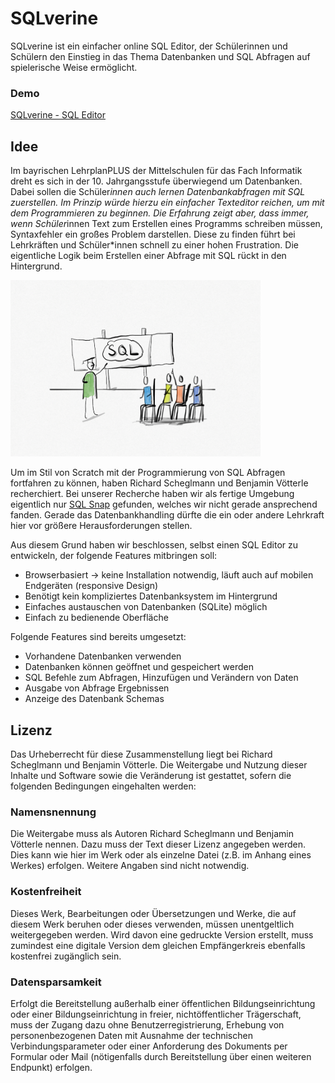 # SQLverine
SQLverine ist ein einfacher online SQL Editor, der Schülerinnen und Schülern den Einstieg in das Thema Datenbanken und SQL Abfragen auf spielerische Weise ermöglicht.

### Demo
[SQLverine - SQL Editor](https://sulkar.github.io/SQLverine/)

## Idee 
Im bayrischen LehrplanPLUS der Mittelschulen für das Fach Informatik dreht es sich in der 10. Jahrgangsstufe überwiegend um Datenbanken. Dabei sollen die Schüler*innen auch lernen Datenbankabfragen mit SQL zuerstellen. Im Prinzip würde hierzu ein einfacher Texteditor reichen, um mit dem Programmieren zu beginnen. Die Erfahrung zeigt aber, dass immer, wenn Schüler*innen Text zum Erstellen eines Programms schreiben müssen, Syntaxfehler ein großes Problem darstellen. Diese zu finden führt bei Lehrkräften und Schüler*innen schnell zu einer hohen Frustration. Die eigentliche Logik beim Erstellen einer Abfrage mit SQL rückt in den Hintergrund.

<img src="images/bildSql.png" width="400px" />

Um im Stil von Scratch mit der Programmierung von SQL Abfragen fortfahren zu können, haben Richard Scheglmann und Benjamin Vötterle recherchiert. Bei unserer Recherche haben wir als fertige Umgebung eigentlich nur [SQL Snap](https://snapextensions.uni-goettingen.de/sqlsnap.html) gefunden, welches wir nicht gerade ansprechend fanden. Gerade das Datenbankhandling dürfte die ein oder andere Lehrkraft hier vor größere Herausforderungen stellen.

Aus diesem Grund haben wir beschlossen, selbst einen SQL Editor zu entwickeln, der folgende Features mitbringen soll:
- Browserbasiert -> keine Installation notwendig, läuft auch auf mobilen Endgeräten (responsive Design)
- Benötigt kein kompliziertes Datenbanksystem im Hintergrund
- Einfaches austauschen von Datenbanken (SQLite) möglich
- Einfach zu bedienende Oberfläche

Folgende Features sind bereits umgesetzt:
-	Vorhandene Datenbanken verwenden
-	Datenbanken können geöffnet und gespeichert werden
-	SQL Befehle zum Abfragen, Hinzufügen und Verändern von Daten
-	Ausgabe von Abfrage Ergebnissen
-	Anzeige des Datenbank Schemas


## Lizenz
Das Urheberrecht für diese Zusammenstellung liegt bei Richard Scheglmann und Benjamin Vötterle. Die Weitergabe und Nutzung dieser Inhalte und Software sowie die Veränderung ist gestattet, sofern die folgenden Bedingungen eingehalten werden: 

### Namensnennung 

Die Weitergabe muss als Autoren Richard Scheglmann und Benjamin Vötterle nennen. Dazu muss der Text dieser Lizenz angegeben werden. Dies kann wie hier im Werk oder als einzelne Datei (z.B. im Anhang eines Werkes) erfolgen. Weitere Angaben sind nicht notwendig. 

### Kostenfreiheit 

Dieses Werk, Bearbeitungen oder Übersetzungen und Werke, die auf diesem Werk beruhen oder dieses verwenden, müssen unentgeltlich weitergegeben werden. Wird davon eine gedruckte Version erstellt, muss zumindest eine digitale Version dem gleichen Empfängerkreis ebenfalls kostenfrei zugänglich sein. 

### Datensparsamkeit 

Erfolgt die Bereitstellung außerhalb einer öffentlichen Bildungseinrichtung oder einer Bildungseinrichtung in freier, nichtöffentlicher Trägerschaft, muss der Zugang dazu ohne Benutzerregistrierung, Erhebung von personenbezogenen Daten mit Ausnahme der technischen Verbindungsparameter oder einer Anforderung des Dokuments per Formular oder Mail (nötigenfalls durch Bereitstellung über einen weiteren Endpunkt) erfolgen.
